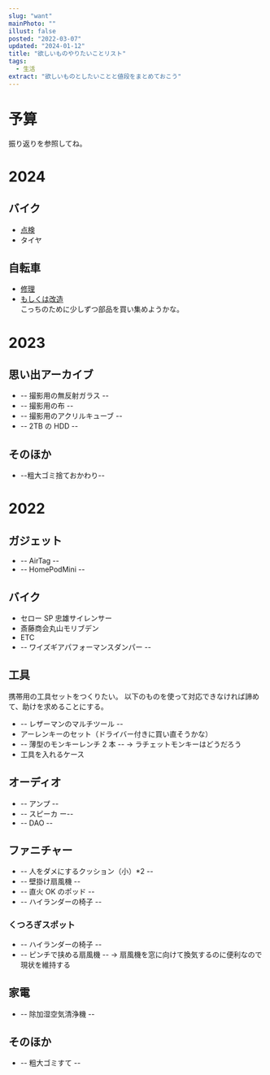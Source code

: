 ```yaml
---
slug: "want"
mainPhoto: ""
illust: false
posted: "2022-03-07"
updated: "2024-01-12"
title: "欲しいものやりたいことリスト"
tags:
  - 生活
extract: "欲しいものとしたいことと値段をまとめておこう"
---
```


# 予算

振り返りを参照してね。

# 2024

## バイク

- [点検](https://www.redbaron.co.jp/service/inspection/)
- タイヤ

## 自転車

- [修理](https://www.cso.co.jp/partsshop/bd1.html)
- [もしくは改造](https://escaper3rx3air.blog.fc2.com/blog-entry-169.html)  
  こっちのために少しずつ部品を買い集めようかな。



# 2023

## 思い出アーカイブ

- -- 撮影用の無反射ガラス --
- -- 撮影用の布 --
- -- 撮影用のアクリルキューブ --
- -- 2TB の HDD --

## そのほか

- --粗大ゴミ捨ておかわり--

# 2022

## ガジェット

- -- AirTag --
- -- HomePodMini --

## バイク

- セロー SP 忠雄サイレンサー
- 斎藤商会丸山モリブデン
- ETC
- -- ワイズギアパフォーマンスダンパー --

## 工具

携帯用の工具セットをつくりたい。
以下のものを使って対応できなければ諦めて、助けを求めることにする。

- -- レザーマンのマルチツール --
- アーレンキーのセット（ドライバー付きに買い直そうかな）
- -- 薄型のモンキーレンチ 2 本 --
  → ラチェットモンキーはどうだろう
- 工具を入れるケース

## オーディオ

- -- アンプ --
- -- スピーカ ー--
- -- DAO --

## ファニチャー

- -- 人をダメにするクッション（小）\*2 --
- -- 壁掛け扇風機 --
- -- 直火 OK のポッド --
- -- ハイランダーの椅子 --

### くつろぎスポット

- -- ハイランダーの椅子 --
- -- ピンチで挟める扇風機 --
  → 扇風機を窓に向けて換気するのに便利なので現状を維持する

## 家電

- -- 除加湿空気清浄機 --

## そのほか

- -- 粗大ゴミすて --
